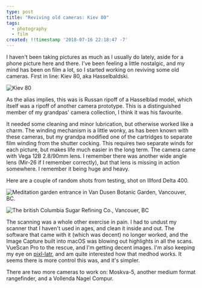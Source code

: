```yaml
---
type: post
title: "Reviving old cameras: Kiev 80"
tags:
  - photography
  - film
created: !!timestamp '2018-07-16 22:18:47 -7'
---
```

I haven't been taking pictures as much as I usually do lately, aside for a phone picture here and there. I've been feeling a little nostalgic, and my mind has been on film a lot, so I started working on reviving some old cameras. First in line: Kiev 80, aka Hasselbaldski.

![Kiev 80](/media/images/photos/2018/07/kiev80.jpg)

As the alias implies, this was is Russan ripoff of a Hasselblad model, which itself was a ripoff of another camera prototype. This is a distinguished member of my grandpas' camera collection, I think it was his favourite.

It needed some cleaning and minor lubrication, but otherwise worked like a charm. The winding mechanism is a little wonky, as has been known with these cameras, but my grandpa modified one of the cartridges to separate film winding from the shutter cocking. This requires two separate winds for each picture, but makes life much easier in the long term. The camera came with Vega 12B 2.8/90mm lens. I remember there was another wide angle lens (Mir-26 if I remember correctly), but that lens is missing in action somewhere. I remember it being huge and heavy.

Here are a couple of random shots from testing, shot on Illford Delta 400.


![Meditation garden entrance in Van Dusen Botanic Garden, Vancouver, BC. ](/media/images/photos/2018/07/vandusen-zen.jpg)

![The british Columbia Sugar Refining Co., Vancouer, BC](/media/images/photos/2018/07/bc-sugar.jpg)

The scanning was a whole other exercise in pain. I had to undust my scanner that I haven't used in ages, and clean it inside and out. The software that came with it (which was decent) no longer worked, and the Image Capture built into macOS was blowing out highlights in all the scans. VueScan Pro to the rescue, and I'm getting decent images. I'm also keeping my eye on [pixl-latr](http://pixl-latr.com), and am quite interested how that medhod works. It seems there is more control this was, and it's simpler.

There are two more cameras to work on: Moskva-5, another medium format rangefinder, and a Vollenda Nagel Compur.

